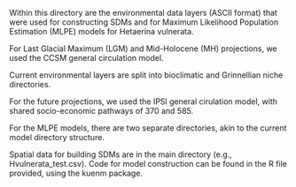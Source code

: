Within this directory are the environmental data layers (ASCII format) that were used for constructing SDMs and for Maximum Likelihood Population Estimation (MLPE) models for Hetaerina vulnerata. 

For Last Glacial Maximum (LGM) and Mid-Holocene (MH) projections, we used the CCSM general circulation model.

Current environmental layers are split into bioclimatic and Grinnellian niche directories. 

For the future projections, we used the IPSl general cirulation model, with shared socio-economic pathways of 370 and 585.

For the MLPE models, there are two separate directories, akin to the current model directory structure. 

Spatial data for building SDMs are in the main directory (e.g., Hvulnerata_test.csv). Code for model construction can be found in the R file provided, using the kuenm package.
